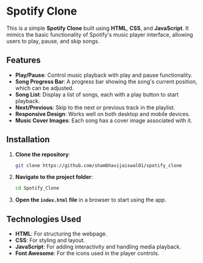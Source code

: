 # Spotify Clone

This is a simple **Spotify Clone** built using **HTML**, **CSS**, and **JavaScript**. It mimics the basic functionality of Spotify's music player interface, allowing users to play, pause, and skip songs.

## Features

- **Play/Pause**: Control music playback with play and pause functionality.
- **Song Progress Bar**: A progress bar showing the song's current position, which can be adjusted.
- **Song List**: Display a list of songs, each with a play button to start playback.
- **Next/Previous**: Skip to the next or previous track in the playlist.
- **Responsive Design**: Works well on both desktop and mobile devices.
- **Music Cover Images**: Each song has a cover image associated with it.

## Installation

1. **Clone the repository**:
    ```bash
    git clone https://github.com/shambhavijaiswal01/spotify_clone
    ```

2. **Navigate to the project folder**:
    ```bash
    cd Spotify_Clone
    ```

3. **Open the `index.html` file** in a browser to start using the app.

## Technologies Used

- **HTML**: For structuring the webpage.
- **CSS**: For styling and layout.
- **JavaScript**: For adding interactivity and handling media playback.
- **Font Awesome**: For the icons used in the player controls.


